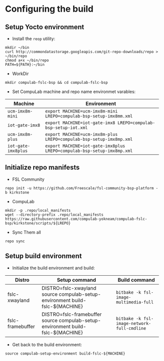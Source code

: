 # Configuring the build

## Setup Yocto environment

* Install the `reop` utility:
```
mkdir ~/bin
curl http://commondatastorage.googleapis.com/git-repo-downloads/repo > ~/bin/repo
chmod a+x ~/bin/repo
PATH=${PATH}:~/bin
```

* WorkDir
```
mkdir compulab-fslc-bsp && cd compulab-fslc-bsp
```
* Set CompuLab machine and repo name environmet varables:

Machine | Environment |
--- | --- |
`ucm-imx8m-mini` | `export MACHINE=ucm-imx8m-mini LREPO=compulab-bsp-setup-imx8mm.xml`
`iot-gate-imx8`  | `export MACHINE=iot-gate-imx8 LREPO=compulab-bsp-setup-iot.xml`
`ucm-imx8m-plus` | `export MACHINE=ucm-imx8m-plus LREPO=compulab-bsp-setup-imx8mp.xml`
`iot-gate-imx8plus` | `export MACHINE=iot-gate-imx8plus LREPO=compulab-bsp-setup-imx8mp.xml`


## Initialize repo manifests

* FSL Community
```
repo init -u https://github.com/Freescale/fsl-community-bsp-platform -b kirkstone
```

* CompuLab
```
mkdir -p .repo/local_manifests
wget --directory-prefix .repo/local_manifests https://raw.githubusercontent.com/compulab-yokneam/compulab-fslc-bsp/kirkstone/scripts/${LREPO}
```

* Sync Them all
```
repo sync
```

## Setup build environment

* Initialize the build environment and build:

Distro | Setup command  | Build command |
--- | --- | --- |
fslc-xwayland | DISTRO=fslc-xwayland source compulab-setup-environment build-fslc-${MACHINE} | ```bitbake -k fsl-image-multimedia-full```
fslc-framebuffer | DISTRO=fslc-framebuffer source compulab-setup-environment build-fslc-${MACHINE} | ```bitbake -k fsl-image-network-full-cmdline```

* Get back to the build environment:
```
source compulab-setup-environment build-fslc-${MACHINE}
```

